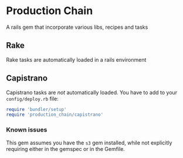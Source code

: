 # Production Chain

A rails gem that incorporate various libs, recipes and tasks

## Rake

Rake tasks are automatically loaded in a rails environment

## Capistrano

Capistrano tasks are *not* automatically loaded. You have to add to your `config/deploy.rb` file:

```ruby
require 'bundler/setup'
require 'production_chain/capistrano'
```

### Known issues

This gem assumes you have the `s3` gem installed, while not explicitly requiring either in the gemspec or in the Gemfile.
